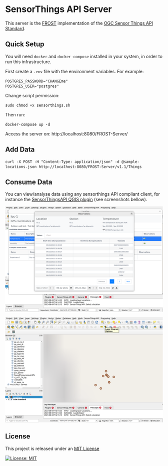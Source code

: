 # SensorThings API Server

This server is the [FROST](https://fraunhoferiosb.github.io/FROST-Server/deployment/docker.html) implementation of the [OGC Sensor Things API Standard](https://docs.ogc.org/is/18-088/18-088.html).

## Quick Setup

You will need `docker` and `docker-compose` installed in your system, in order to run this infrastructure. 

First create a `.env` file with the environment variables. For example:

```
POSTGRES_PASSWORD="CHANGEme"
POSTGRES_USER="postgres"
```

Change script permission:

```
sudo chmod +x sensorthings.sh
```

Then run:

```
docker-compose up -d
```

Access the server on:
http://localhost:8080/FROST-Server/

## Add Data

```
curl -X POST -H "Content-Type: application/json" -d @sample-locations.json http://localhost:8080/FROST-Server/v1.1/Things
```

## Consume Data

You can view/analyse data using any sensorthings API compliant client, for instance the [SensorThingsAPI QGIS plugin](https://github.com/AirBreak-UIA/SensorThingsAPI_QGIS-plugin) (see screenshots bellow).

![screenshot of the SensorThingsAPI QGIS plugin](./sta1.png) 

![screenshot of the SensorThingsAPI QGIS plugin](./sta2.png)

## License

This project is released under an [MIT License](./LICENSE)

[![License: MIT](https://img.shields.io/badge/License-MIT-yellow.svg)](https://opensource.org/licenses/MIT)
